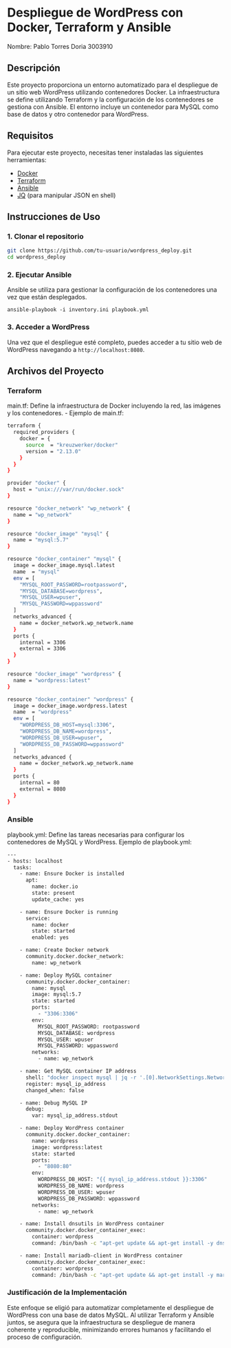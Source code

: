 # Despliegue de WordPress con Docker, Terraform y Ansible

Nombre: Pablo Torres Doria 3003910

## Descripción

Este proyecto proporciona un entorno automatizado para el despliegue de un sitio web WordPress utilizando contenedores Docker. La infraestructura se define utilizando Terraform y la configuración de los contenedores se gestiona con Ansible. El entorno incluye un contenedor para MySQL como base de datos y otro contenedor para WordPress.

## Requisitos

Para ejecutar este proyecto, necesitas tener instaladas las siguientes herramientas:

- [Docker](https://www.docker.com/get-started)
- [Terraform](https://www.terraform.io/downloads)
- [Ansible](https://docs.ansible.com/ansible/latest/installation_guide/intro_installation.html)
- [JQ](https://stedolan.github.io/jq/download/) (para manipular JSON en shell)

## Instrucciones de Uso

### 1. Clonar el repositorio

```bash
git clone https://github.com/tu-usuario/wordpress_deploy.git
cd wordpress_deploy
```

### 2. Ejecutar Ansible

Ansible se utiliza para gestionar la configuración de los contenedores una vez que están desplegados.

`ansible-playbook -i inventory.ini playbook.yml`

### 3. Acceder a WordPress

Una vez que el despliegue esté completo, puedes acceder a tu sitio web de WordPress navegando a `http://localhost:8080`.

## Archivos del Proyecto

### Terraform

main.tf: Define la infraestructura de Docker incluyendo la red, las imágenes y los contenedores.
    - Ejemplo de main.tf:

```bash
terraform {
  required_providers {
    docker = {
      source  = "kreuzwerker/docker"
      version = "2.13.0"
    }
  }
}

provider "docker" {
  host = "unix:///var/run/docker.sock"
}

resource "docker_network" "wp_network" {
  name = "wp_network"
}

resource "docker_image" "mysql" {
  name = "mysql:5.7"
}

resource "docker_container" "mysql" {
  image = docker_image.mysql.latest
  name  = "mysql"
  env = [
    "MYSQL_ROOT_PASSWORD=rootpassword",
    "MYSQL_DATABASE=wordpress",
    "MYSQL_USER=wpuser",
    "MYSQL_PASSWORD=wppassword"
  ]
  networks_advanced {
    name = docker_network.wp_network.name
  }
  ports {
    internal = 3306
    external = 3306
  }
}

resource "docker_image" "wordpress" {
  name = "wordpress:latest"
}

resource "docker_container" "wordpress" {
  image = docker_image.wordpress.latest
  name  = "wordpress"
  env = [
    "WORDPRESS_DB_HOST=mysql:3306",
    "WORDPRESS_DB_NAME=wordpress",
    "WORDPRESS_DB_USER=wpuser",
    "WORDPRESS_DB_PASSWORD=wppassword"
  ]
  networks_advanced {
    name = docker_network.wp_network.name
  }
  ports {
    internal = 80
    external = 8080
  }
}
```

### Ansible

playbook.yml: Define las tareas necesarias para configurar los contenedores de MySQL y WordPress.
Ejemplo de playbook.yml:

```bash
---
- hosts: localhost
  tasks:
    - name: Ensure Docker is installed
      apt:
        name: docker.io
        state: present
        update_cache: yes

    - name: Ensure Docker is running
      service:
        name: docker
        state: started
        enabled: yes

    - name: Create Docker network
      community.docker.docker_network:
        name: wp_network

    - name: Deploy MySQL container
      community.docker.docker_container:
        name: mysql
        image: mysql:5.7
        state: started
        ports:
          - "3306:3306"
        env:
          MYSQL_ROOT_PASSWORD: rootpassword
          MYSQL_DATABASE: wordpress
          MYSQL_USER: wpuser
          MYSQL_PASSWORD: wppassword
        networks:
          - name: wp_network

    - name: Get MySQL container IP address
      shell: "docker inspect mysql | jq -r '.[0].NetworkSettings.Networks.wp_network.IPAddress'"
      register: mysql_ip_address
      changed_when: false

    - name: Debug MySQL IP
      debug:
        var: mysql_ip_address.stdout

    - name: Deploy WordPress container
      community.docker.docker_container:
        name: wordpress
        image: wordpress:latest
        state: started
        ports:
          - "8080:80"
        env:
          WORDPRESS_DB_HOST: "{{ mysql_ip_address.stdout }}:3306"
          WORDPRESS_DB_NAME: wordpress
          WORDPRESS_DB_USER: wpuser
          WORDPRESS_DB_PASSWORD: wppassword
        networks:
          - name: wp_network

    - name: Install dnsutils in WordPress container
      community.docker.docker_container_exec:
        container: wordpress
        command: /bin/bash -c "apt-get update && apt-get install -y dnsutils"

    - name: Install mariadb-client in WordPress container
      community.docker.docker_container_exec:
        container: wordpress
        command: /bin/bash -c "apt-get update && apt-get install -y mariadb-client"
```

### Justificación de la Implementación

Este enfoque se eligió para automatizar completamente el despliegue de WordPress con una base de datos MySQL. Al utilizar Terraform y Ansible juntos, se asegura que la infraestructura se despliegue de manera coherente y reproducible, minimizando errores humanos y facilitando el proceso de configuración.